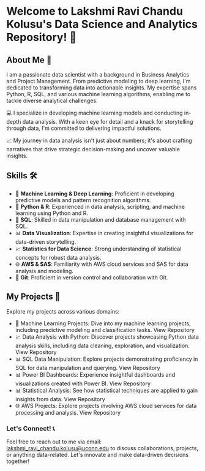 # Welcome to Lakshmi Ravi Chandu Kolusu's Data Science and Analytics Repository! 👋

## About Me 🚀
I am a passionate data scientist with a background in Business Analytics and Project Management. From predictive modeling to deep learning, I'm dedicated to transforming data into actionable insights. My expertise spans Python, R, SQL, and various machine learning algorithms, enabling me to tackle diverse analytical challenges.

💻 I specialize in developing machine learning models and conducting in-depth data analysis. With a keen eye for detail and a knack for storytelling through data, I'm committed to delivering impactful solutions.

📈 My journey in data analysis isn't just about numbers; it's about crafting narratives that drive strategic decision-making and uncover valuable insights.

## Skills 🛠️
* 🤖 **Machine Learning & Deep Learning**: Proficient in developing predictive models and pattern recognition algorithms.
* 🐍 **Python & R**: Experienced in data analysis, scripting, and machine learning using Python and R.
* 💼 **SQL**: Skilled in data manipulation and database management with SQL.
* 📊 **Data Visualization**: Expertise in creating insightful visualizations for data-driven storytelling.
* 📈 **Statistics for Data Science**: Strong understanding of statistical concepts for robust data analysis.
* 🌐 **AWS & SAS**: Familiarity with AWS cloud services and SAS for data analysis and modeling.
* 📝 **Git**: Proficient in version control and collaboration with Git.

## My Projects 📗
Explore my projects across various domains:

* 🤖 Machine Learning Projects: Dive into my machine learning projects, including predictive modeling and classification tasks. View Repository
* 📈 Data Analysis with Python: Discover projects showcasing Python data analysis skills, including data cleaning, exploration, and visualization. View Repository
* 📊 SQL Data Manipulation: Explore projects demonstrating proficiency in SQL for data manipulation and querying. View Repository
* 📊 Power BI Dashboards: Experience insightful dashboards and visualizations created with Power BI. View Repository
* 📊 Statistical Analysis: See how statistical techniques are applied to gain insights from data. View Repository
* 🌐 AWS Projects: Explore projects involving AWS cloud services for data processing and analysis. View Repository

### Let's Connect! 📞
Feel free to reach out to me via email: lakshmi_ravi_chandu.kolusu@uconn.edu to discuss collaborations, projects, or anything data-related. Let's innovate and make data-driven decisions together!
<!--
**CHANDUKOLUSU/CHANDUKOLUSU** is a ✨ _special_ ✨ repository because its `README.md` (this file) appears on your GitHub profile.

Here are some ideas to get you started:

- 🔭 I’m currently working on ...
- 🌱 I’m currently learning ...
- 👯 I’m looking to collaborate on ...
- 🤔 I’m looking for help with ...
- 💬 Ask me about ...
- 📫 How to reach me: ...
- 😄 Pronouns: ...
- ⚡ Fun fact: ...
-->
